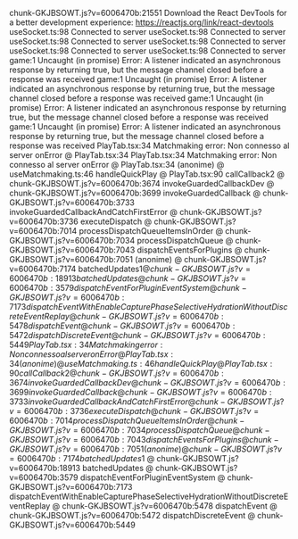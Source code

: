 chunk-GKJBSOWT.js?v=6006470b:21551 Download the React DevTools for a better development experience: https://reactjs.org/link/react-devtools
useSocket.ts:98 Connected to server
useSocket.ts:98 Connected to server
useSocket.ts:98 Connected to server
useSocket.ts:98 Connected to server
useSocket.ts:98 Connected to server
useSocket.ts:98 Connected to server
game:1 Uncaught (in promise) Error: A listener indicated an asynchronous response by returning true, but the message channel closed before a response was received
game:1 Uncaught (in promise) Error: A listener indicated an asynchronous response by returning true, but the message channel closed before a response was received
game:1 Uncaught (in promise) Error: A listener indicated an asynchronous response by returning true, but the message channel closed before a response was received
game:1 Uncaught (in promise) Error: A listener indicated an asynchronous response by returning true, but the message channel closed before a response was received
PlayTab.tsx:34 Matchmaking error: Non connesso al server
onError @ PlayTab.tsx:34
PlayTab.tsx:34 Matchmaking error: Non connesso al server
onError @ PlayTab.tsx:34
(anonime) @ useMatchmaking.ts:46
handleQuickPlay @ PlayTab.tsx:90
callCallback2 @ chunk-GKJBSOWT.js?v=6006470b:3674
invokeGuardedCallbackDev @ chunk-GKJBSOWT.js?v=6006470b:3699
invokeGuardedCallback @ chunk-GKJBSOWT.js?v=6006470b:3733
invokeGuardedCallbackAndCatchFirstError @ chunk-GKJBSOWT.js?v=6006470b:3736
executeDispatch @ chunk-GKJBSOWT.js?v=6006470b:7014
processDispatchQueueItemsInOrder @ chunk-GKJBSOWT.js?v=6006470b:7034
processDispatchQueue @ chunk-GKJBSOWT.js?v=6006470b:7043
dispatchEventsForPlugins @ chunk-GKJBSOWT.js?v=6006470b:7051
(anonime) @ chunk-GKJBSOWT.js?v=6006470b:7174
batchedUpdates$1 @ chunk-GKJBSOWT.js?v=6006470b:18913
batchedUpdates @ chunk-GKJBSOWT.js?v=6006470b:3579
dispatchEventForPluginEventSystem @ chunk-GKJBSOWT.js?v=6006470b:7173
dispatchEventWithEnableCapturePhaseSelectiveHydrationWithoutDiscreteEventReplay @ chunk-GKJBSOWT.js?v=6006470b:5478
dispatchEvent @ chunk-GKJBSOWT.js?v=6006470b:5472
dispatchDiscreteEvent @ chunk-GKJBSOWT.js?v=6006470b:5449
PlayTab.tsx:34 Matchmaking error: Non connesso al server
onError @ PlayTab.tsx:34
(anonime) @ useMatchmaking.ts:46
handleQuickPlay @ PlayTab.tsx:90
callCallback2 @ chunk-GKJBSOWT.js?v=6006470b:3674
invokeGuardedCallbackDev @ chunk-GKJBSOWT.js?v=6006470b:3699
invokeGuardedCallback @ chunk-GKJBSOWT.js?v=6006470b:3733
invokeGuardedCallbackAndCatchFirstError @ chunk-GKJBSOWT.js?v=6006470b:3736
executeDispatch @ chunk-GKJBSOWT.js?v=6006470b:7014
processDispatchQueueItemsInOrder @ chunk-GKJBSOWT.js?v=6006470b:7034
processDispatchQueue @ chunk-GKJBSOWT.js?v=6006470b:7043
dispatchEventsForPlugins @ chunk-GKJBSOWT.js?v=6006470b:7051
(anonime) @ chunk-GKJBSOWT.js?v=6006470b:7174
batchedUpdates$1 @ chunk-GKJBSOWT.js?v=6006470b:18913
batchedUpdates @ chunk-GKJBSOWT.js?v=6006470b:3579
dispatchEventForPluginEventSystem @ chunk-GKJBSOWT.js?v=6006470b:7173
dispatchEventWithEnableCapturePhaseSelectiveHydrationWithoutDiscreteEventReplay @ chunk-GKJBSOWT.js?v=6006470b:5478
dispatchEvent @ chunk-GKJBSOWT.js?v=6006470b:5472
dispatchDiscreteEvent @ chunk-GKJBSOWT.js?v=6006470b:5449
